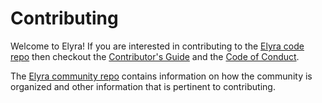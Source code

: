 <!--
{% comment %}
Copyright 2017-2020 Elyra Authors

Licensed under the Apache License, Version 2.0 (the "License");
you may not use this file except in compliance with the License.
You may obtain a copy of the License at

http://www.apache.org/licenses/LICENSE-2.0

Unless required by applicable law or agreed to in writing, software
distributed under the License is distributed on an "AS IS" BASIS,
WITHOUT WARRANTIES OR CONDITIONS OF ANY KIND, either express or implied.
See the License for the specific language governing permissions and
limitations under the License.
{% endcomment %}
-->

# Contributing

Welcome to Elyra! If you are interested in contributing to the [Elyra code repo](README.md)
then checkout the [Contributor's Guide](https://github.com/elyra-ai/community/blob/master/contributing.md) and 
the [Code of Conduct](https://github.com/elyra-ai/community/blob/master/code-of-conduct.md). 

The [Elyra community repo](https://github.com/elyra-ai/community) contains information on how the community
is organized and other information that is pertinent to contributing.


